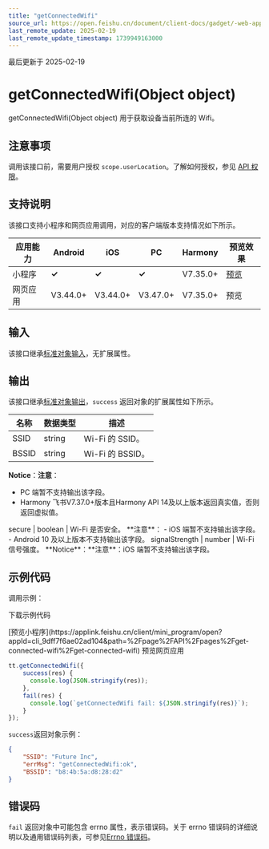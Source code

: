 ```yaml
---
title: "getConnectedWifi"
source_url: https://open.feishu.cn/document/client-docs/gadget/-web-app-api/device/wi-fi/getconnectedwifi
last_remote_update: 2025-02-19
last_remote_update_timestamp: 1739949163000
---
```

最后更新于 2025-02-19

# getConnectedWifi(Object object)

getConnectedWifi(Object object) 用于获取设备当前所连的 Wifi。

## 注意事项

调用该接口前，需要用户授权 `scope.userLocation`。了解如何授权，参见 [API 权限](https://open.feishu.cn/document/uYjL24iN/uITMuITMuITM)。

## 支持说明

该接口支持小程序和网页应用调用，对应的客户端版本支持情况如下所示。

应用能力 | Android | iOS | PC | Harmony | 预览效果
--- | --- | --- | --- | --- | ---
小程序 | **✓** | **✓** | **✓** | V7.35.0+ | [预览](https://applink.feishu.cn/client/mini_program/open?appId=cli_9dff7f6ae02ad104&path=%2Fpage%2FAPI%2Fpages%2Fget-connected-wifi%2Fget-connected-wifi)
网页应用 | V3.44.0+ | V3.44.0+ | V3.47.0+ | V7.35.0+ | 预览

## 输入

该接口继承[标准对象输入](https://open.feishu.cn/document/uYjL24iN/ukzNy4SO3IjL5cjM)，无扩展属性。

## 输出

该接口继承[标准对象输出](https://open.feishu.cn/document/uYjL24iN/ukzNy4SO3IjL5cjM#8c92acb8)，`success` 返回对象的扩展属性如下所示。

名称 | 数据类型 | 描述
--- | --- | ---
SSID | string | Wi-Fi 的 SSID。
BSSID | string | Wi-Fi 的 BSSID。  
**Notice**：**注意**：  
  - PC 端暂不支持输出该字段。  
  - Harmony 飞书V7.37.0+版本且Harmony API 14及以上版本返回真实值，否则返回虚拟值。  
  <md-alert>
secure | boolean | Wi-Fi 是否安全。  
<md-alert type="tip" icon="none">  
**注意**：  
- iOS 端暂不支持输出该字段。  
- Android 10 及以上版本不支持输出该字段。
signalStrength | number | Wi-Fi 信号强度。  
**Notice**：**注意**：iOS 端暂不支持输出该字段。

## 示例代码

调用示例：

<md-download-code href="https://open.feishu.cn/document/uYjL24iN/uYDM04iNwQjL2ADN" mobileDisplay="none">下载示例代码</md-download-code>

<div style="display: flex">
          [预览小程序](https://applink.feishu.cn/client/mini_program/open?appId=cli_9dff7f6ae02ad104&path=%2Fpage%2FAPI%2Fpages%2Fget-connected-wifi%2Fget-connected-wifi)
          预览网页应用

</div> 

```js
tt.getConnectedWifi({
    success(res) {
      console.log(JSON.stringify(res));
    },
    fail(res) {
      console.log(`getConnectedWifi fail: ${JSON.stringify(res)}`);
    }
});
```

`success`返回对象示例：
```json
{
    "SSID": "Future Inc",
    "errMsg": "getConnectedWifi:ok",
    "BSSID": "b8:4b:5a:d8:28:d2"
}
```

## 错误码

`fail` 返回对象中可能包含 errno 属性，表示错误码。关于 errno 错误码的详细说明以及通用错误码列表，可参见[Errno 错误码](https://open.feishu.cn/document/uYjL24iN/uAjMuAjMuAjM/errno)。

